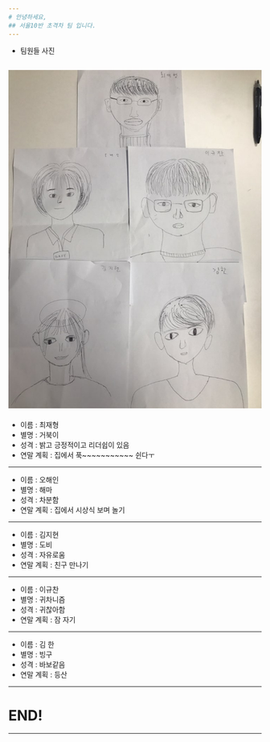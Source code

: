 ```yaml
---
# 안녕하세요,
## 서울10반 초격차 팀 입니다.
---
```

* 팀원들 사진

<img>![i](/IMG_2775.jpg)</img>
---
* 이름 : 최재형
* 별명 : 거북이
* 성격 : 밝고 긍정적이고 리더쉽이 있음
* 연말 계획 : 집에서 푹~~~~~~~~~~~ 쉰다ㅜ
---
* 이름 : 오해인
* 별명 : 해마
* 성격 : 차분함
* 연말 계획 : 집에서 시상식 보며 놀기
---
* 이름 : 김지현
* 별명 : 도비
* 성격 : 자유로움
* 연말 계획 : 친구 만나기
---
* 이름 : 이규찬
* 별명 : 귀차니즘
* 성격 : 귀찮아함
* 연말 계획 : 잠 자기
---
* 이름 : 김 한
* 별명 : 빙구
* 성격 : 바보같음
* 연말 계획 : 등산
---
# END!
---
